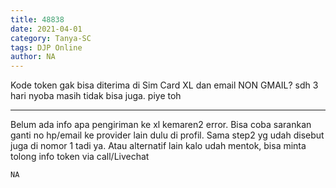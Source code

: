 ```yaml
---
title: 48838
date: 2021-04-01
category: Tanya-SC
tags: DJP Online
author: NA
---
```


Kode token gak bisa diterima di Sim Card XL dan email NON GMAIL? sdh 3 hari nyoba masih tidak bisa juga. piye toh

---

Belum ada info apa pengiriman ke xl kemaren2 error. Bisa coba sarankan ganti no hp/email ke provider lain dulu di profil. Sama step2 yg udah disebut juga di nomor 1 tadi ya. Atau alternatif lain kalo udah mentok, bisa minta tolong info token via call/Livechat

`NA`

